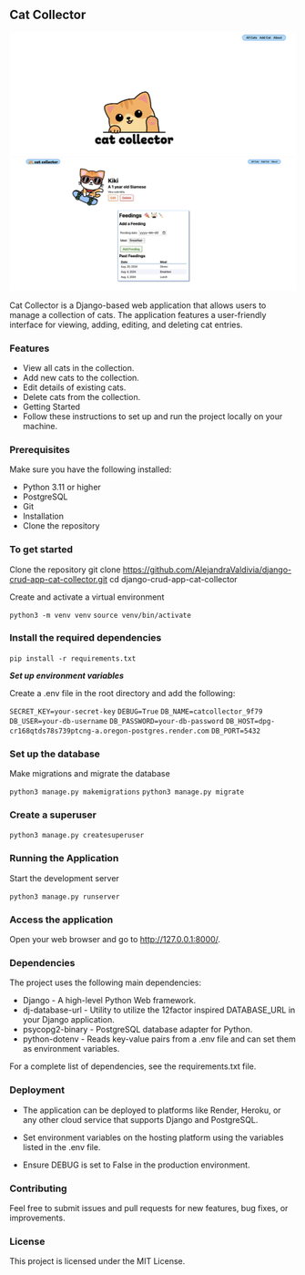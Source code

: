 ## Cat Collector 

![homepage](staticfiles/images/catcollector-homepage.jpg)
![feeding](staticfiles/images/feeding-form-cat-collector.jpg)

Cat Collector is a Django-based web application that allows users to manage a collection of cats. The application features a user-friendly interface for viewing, adding, editing, and deleting cat entries.

### Features
- View all cats in the collection.
- Add new cats to the collection.
- Edit details of existing cats.
- Delete cats from the collection.
- Getting Started
- Follow these instructions to set up and run the project locally on your machine.

### Prerequisites
Make sure you have the following installed:

- Python 3.11 or higher
- PostgreSQL
- Git
- Installation
- Clone the repository

### To get started

Clone the repository
git clone https://github.com/AlejandraValdivia/django-crud-app-cat-collector.git
cd django-crud-app-cat-collector

Create and activate a virtual environment

``python3 -m venv venv``
``source venv/bin/activate``

### Install the required dependencies

``pip install -r requirements.txt``

***Set up environment variables***

Create a .env file in the root directory and add the following:

``SECRET_KEY=your-secret-key``
``DEBUG=True``
``DB_NAME=catcollector_9f79``
``DB_USER=your-db-username``
``DB_PASSWORD=your-db-password``
``DB_HOST=dpg-cr168qtds78s739ptcng-a.oregon-postgres.render.com``
``DB_PORT=5432``

### Set up the database

Make migrations and migrate the database

``python3 manage.py makemigrations``
``python3 manage.py migrate``

### Create a superuser

``python3 manage.py createsuperuser``

### Running the Application
Start the development server

``python3 manage.py runserver``

### Access the application

Open your web browser and go to http://127.0.0.1:8000/.

### Dependencies
The project uses the following main dependencies:

- Django - A high-level Python Web framework.
- dj-database-url - Utility to utilize the 12factor inspired DATABASE_URL in your Django application.
- psycopg2-binary - PostgreSQL database adapter for Python.
- python-dotenv - Reads key-value pairs from a .env file and can set them as environment variables.

For a complete list of dependencies, see the requirements.txt file.

### Deployment
- The application can be deployed to platforms like Render, Heroku, or any other cloud service that supports Django and PostgreSQL.

- Set environment variables on the hosting platform using the variables listed in the .env file.
- Ensure DEBUG is set to False in the production environment.

### Contributing
Feel free to submit issues and pull requests for new features, bug fixes, or improvements.

### License
This project is licensed under the MIT License.



